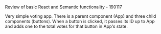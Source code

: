 Review of basic React and Semantic functionality - 190117

Very simple voting app. There is a parent component (App) and three child components (buttons). When a button is clicked, it passes its ID up to App and adds one to the total votes for that button in App's state.